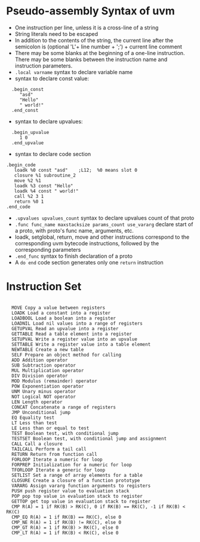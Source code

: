 Pseudo-assembly Syntax of uvm
================================

* One instruction per line, unless it is a cross-line of a string
* String literals need to be escaped
* In addition to the contents of the string, the current line after the semicolon is (optional 'L'+ line number + ';') + current line comment
* There may be some blanks at the beginning of a one-line instruction. There may be some blanks between the instruction name and instruction parameters.
* `.local varname`  syntax to declare variable name
* syntax to declare const value:

```
  .begin_const
     "asd"
     "Hello"
     " world!"
  .end_const
```

* syntax to declare upvalues:

```
  .begin_upvalue
     1 0
  .end_upvalue
```

* syntax to declare code section

```
.begin_code
   loadk %0 const "asd"    ;L12;  %0 means slot 0
   closure %1 subroutine_2
   move %2 %1
   loadk %3 const "Hello"
   loadk %4 const " world!"
   call %2 3 1
   return %0 1
.end_code
```

* `.upvalues upvalues_count` syntax to declare upvalues count of that proto
* `.func func_name maxstacksize params_count use_vararg` declare start of a proto, with proto's func name, arguments, etc.
* loadk, setglobal, return, move and other instructions correspond to the corresponding uvm bytecode instructions, followed by the corresponding parameters
* `.end_func` syntax to finish declaration of a proto
* A `do end` code section generates only one `return` instruction


# Instruction Set

```

  MOVE Copy a value between registers
  LOADK Load a constant into a register
  LOADBOOL Load a boolean into a register
  LOADNIL Load nil values into a range of registers
  GETUPVAL Read an upvalue into a register
  GETTABLE Read a table element into a register
  SETUPVAL Write a register value into an upvalue
  SETTABLE Write a register value into a table element
  NEWTABLE Create a new table
  SELF Prepare an object method for calling
  ADD Addition operator
  SUB Subtraction operator
  MUL Multiplication operator
  DIV Division operator
  MOD Modulus (remainder) operator
  POW Exponentiation operator
  UNM Unary minus operator
  NOT Logical NOT operator
  LEN Length operator
  CONCAT Concatenate a range of registers
  JMP Unconditional jump
  EQ Equality test
  LT Less than test
  LE Less than or equal to test
  TEST Boolean test, with conditional jump
  TESTSET Boolean test, with conditional jump and assignment
  CALL Call a closure
  TAILCALL Perform a tail call
  RETURN Return from function call
  FORLOOP Iterate a numeric for loop
  FORPREP Initialization for a numeric for loop
  TFORLOOP Iterate a generic for loop
  SETLIST Set a range of array elements for a table
  CLOSURE Create a closure of a function prototype
  VARARG Assign vararg function arguments to registers
  PUSH push register value to evaluation stack
  POP pop top value in evaluation stack to register
  GETTOP get top value in evaluation stack to register
  CMP R(A) = 1 if RK(B) > RK(C), 0 if RK(B) == RK(C), -1 if RK(B) < RK(C)
  CMP_EQ R(A) = 1 if RK(B) == RK(C), else 0
  CMP_NE R(A) = 1 if RK(B) != RK(C), else 0
  CMP_GT R(A) = 1 if RK(B) > RK(C), else 0
  CMP_LT R(A) = 1 if RK(B) < RK(C), else 0

```
